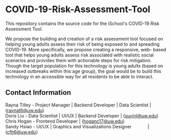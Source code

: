 # COVID-19-Risk-Assessment-Tool
This repository contains the source code for the iSchool's COVID-19 Risk Assessment Tool.  

We propose the building and creation of a risk assessment tool focused on helping young adults assess their  risk of being exposed to and spreading COVID-19. More specifically, we propose creating a responsive, web- based tool that helps young adults assess risk associated with realistic social scenarios and provides them with  actionable steps for risk mitigation. Though the target population for this technology is young adults (based on increased outbreaks within this age group), the goal would be to build this technology in an accessible way for all residents to be able to interact.

## Contact Information
Rayna Tilley - Project Manager | Backend Developer | Data Scientist | (raynat6@uw.edu)   
Doris Liu - Data Scientist | UI/UX | Backend Developer              | (suyinl@uw.edu)   
Chris Hogan - Frontend Developer                                    | (hoganc17@uw.edu)   
Sandy Hsiao - UI/UX | Graphics and Visualizations Designer &nbsp;&nbsp;&nbsp;&nbsp;&nbsp;&nbsp;&nbsp;&nbsp;&nbsp;&nbsp;&nbsp;&nbsp;| (cfh6@uw.edu)   
